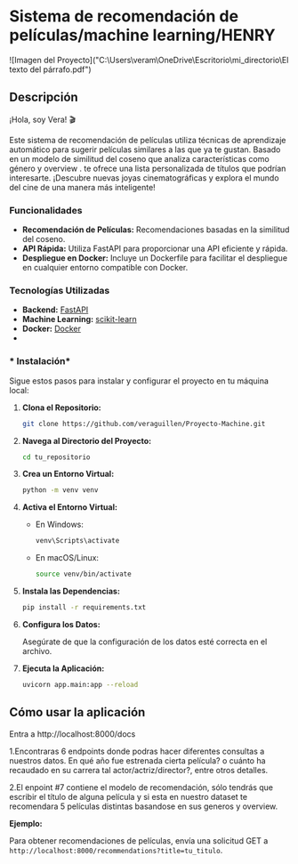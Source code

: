 # Sistema de recomendación de películas/machine learning/HENRY

![Imagen del Proyecto]("C:\Users\veram\OneDrive\Escritorio\mi_directorio\El texto del párrafo.pdf")  

## Descripción

¡Hola, soy Vera! 🎬 

Este sistema de recomendación de películas utiliza técnicas de aprendizaje automático para sugerir películas similares a las que ya te gustan. Basado en un modelo de similitud del coseno que analiza características como género y overview . te ofrece una lista personalizada de títulos que podrían interesarte. ¡Descubre nuevas joyas cinematográficas y explora el mundo del cine de una manera más inteligente!

### Funcionalidades

- **Recomendación de Películas:** Recomendaciones basadas en la similitud del coseno.
- **API Rápida:** Utiliza FastAPI para proporcionar una API eficiente y rápida.
- **Despliegue en Docker:** Incluye un Dockerfile para facilitar el despliegue en cualquier entorno compatible con Docker.

### Tecnologías Utilizadas

- **Backend:** [FastAPI](https://fastapi.tiangolo.com/)
- **Machine Learning:** [scikit-learn](https://scikit-learn.org/)
- **Docker:** [Docker](https://www.docker.com/)
- 

### * Instalación*

Sigue estos pasos para instalar y configurar el proyecto en tu máquina local:

1. **Clona el Repositorio:**

    ```bash
    git clone https://github.com/veraguillen/Proyecto-Machine.git
    ```

2. **Navega al Directorio del Proyecto:**

    ```bash
    cd tu_repositorio
    ```

3. **Crea un Entorno Virtual:**

    ```bash
    python -m venv venv
    ```

4. **Activa el Entorno Virtual:**

    - En Windows:

        ```bash
        venv\Scripts\activate
        ```

    - En macOS/Linux:

        ```bash
        source venv/bin/activate
        ```

5. **Instala las Dependencias:**

    ```bash
    pip install -r requirements.txt
    ```

6. **Configura los Datos:**

    Asegúrate de que la configuración de los datos esté correcta en el archivo.

7. **Ejecuta la Aplicación:**

    ```bash
    uvicorn app.main:app --reload
    ```


## Cómo usar la aplicación

Entra a http://localhost:8000/docs


1.Encontraras 6 endpoints donde podras hacer diferentes consultas a nuestros datos. En qué año fue estrenada cierta película?  o cuánto ha recaudado en su carrera tal actor/actriz/director?, entre otros detalles.

2.El enpoint #7  contiene el modelo de recomendación, sólo tendrás que escribir el título de alguna película y si esta en nuestro dataset te recomendara 5 películas distintas basandose en sus generos y overview. 


**Ejemplo:**

Para obtener recomendaciones de películas, envía una solicitud GET a `http://localhost:8000/recommendations?title=tu_titulo`.



